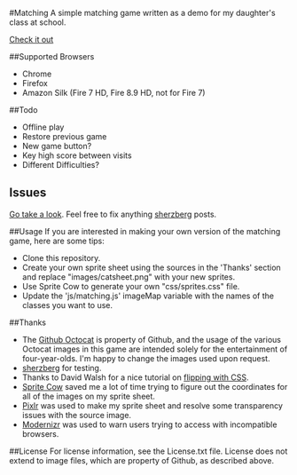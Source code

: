 #Matching
A simple matching game written as a demo for my daughter's class at school.

[Check it out](http://benkiefer.github.com/matching)

##Supported Browsers
 - Chrome
 - Firefox
 - Amazon Silk (Fire 7 HD, Fire 8.9 HD, not for Fire 7)
 
##Todo
 - Offline play
 - Restore previous game
 - New game button?
 - Key high score between visits
 - Different Difficulties?

## Issues
[Go take a look](https://github.com/benkiefer/matching/issues). Feel free to fix anything [sherzberg](https://github.com/sherzberg) posts.
 
##Usage
If you are interested in making your own version of the matching game, here are some tips:
 - Clone this repository.
 - Create your own sprite sheet using the sources in the 'Thanks' section and replace "images/catsheet.png" with your new sprites.
 - Use Sprite Cow to generate your own "css/sprites.css" file.
 - Update the 'js/matching.js' imageMap variable with the names of the classes you want to use.
 
##Thanks
 - The [Github Octocat](http://octodex.github.com/) is property of Github, and the usage of the various Octocat images in this game are intended solely for the entertainment of four-year-olds. I'm happy to change the images used upon request.
 - [sherzberg](https://github.com/sherzberg) for testing.
 - Thanks to David Walsh for a nice tutorial on [flipping with CSS](http://davidwalsh.name/css-flip).
 - [Sprite Cow](http://www.spritecow.com/) saved me a lot of time trying to figure out the coordinates for all of the images on my sprite sheet.
 - [Pixlr](http://pixlr.com/) was used to make my sprite sheet and resolve some transparency issues with the source image.
 - [Modernizr](http://modernizr.com/) was used to warn users trying to access with incompatible browsers.

##License
For license information, see the License.txt file. License does not extend to image files, which are property of Github, as described above.

